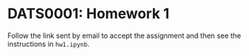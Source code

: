 # DATS0001: Homework 1

Follow the link sent by email to accept the assignment and then see the instructions in `hw1.ipynb`.